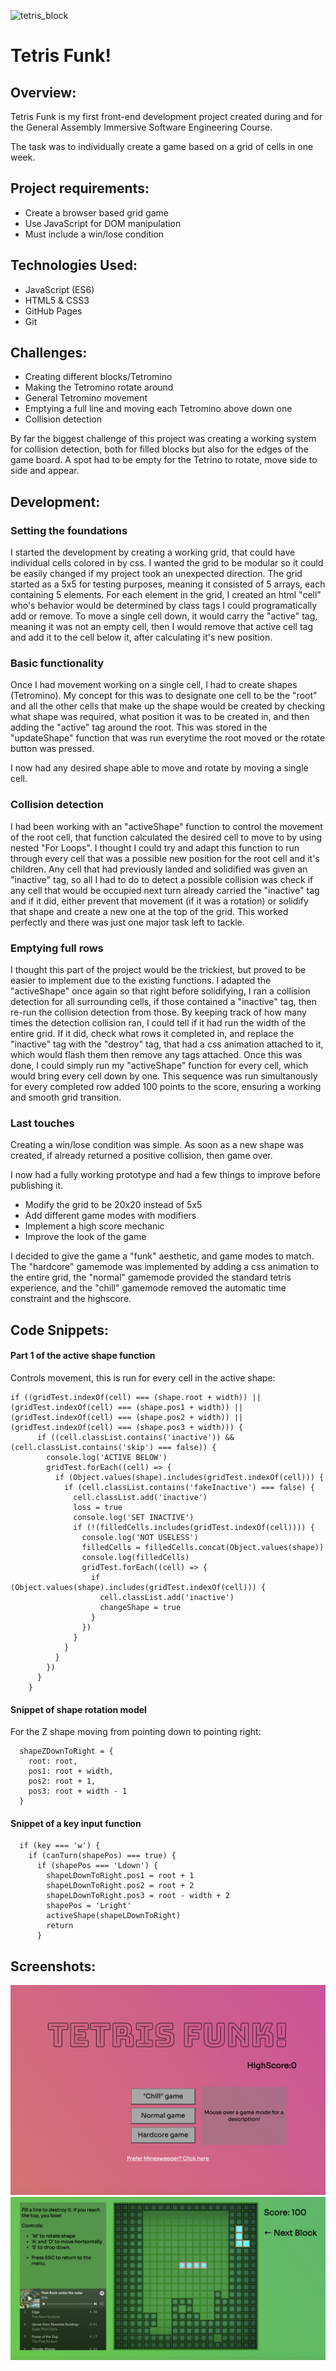 ![tetris_block](https://static.thenounproject.com/png/1411350-200.png)

# Tetris Funk!

## Overview:

Tetris Funk is my first front-end development project created during and for the General Assembly Immersive Software Engineering Course.

The task was to individually create a game based on a grid of cells in one week.

## Project requirements:
* Create a browser based grid game
* Use JavaScript for DOM manipulation
* Must include a win/lose condition

## Technologies Used:
* JavaScript (ES6)
* HTML5 & CSS3
* GitHub Pages
* Git

## Challenges:

* Creating different blocks/Tetromino
* Making the Tetromino rotate around
* General Tetromino movement
* Emptying a full line and moving each Tetromino above down one
* Collision detection

By far the biggest challenge of this project was creating a working system for collision detection, both for filled blocks but also for the edges of the game board. A spot had to be empty for the Tetrino to rotate, move side to side and appear.

## Development:
### Setting the foundations
I started the development by creating a working grid, that could have individual cells colored in by css. I wanted the grid to be modular so it could be easily changed if my project took an unexpected direction. The grid started as a 5x5 for testing purposes, meaning it consisted of 5 arrays, each containing 5 elements. For each element in the grid, I created an html "cell" who's behavior would be determined by class tags I could programatically add or remove. To move a single cell down, it would carry the "active" tag, meaning it was not an empty cell, then I would remove that active cell tag and add it to the cell below it, after calculating it's new position. 

### Basic functionality
Once I had movement working on a single cell, I had to create shapes (Tetromino). My concept for this was to designate one cell to be the "root" and all the other cells that make up the shape would be created by checking what shape was required, what position it was to be created in, and then adding the "active" tag around the root. This was stored in the "updateShape" function that was run everytime the root moved or the rotate button was pressed.

I now had any desired shape able to move and rotate by moving a single cell. 

### Collision detection
I had been working with an "activeShape" function to control the movement of the root cell, that function calculated the desired cell to move to by using nested "For Loops". I thought I could try and adapt this function to run through every cell that was a possible new position for the root cell and it's children. Any cell that had previously landed and solidified was given an "inactive" tag, so all I had to do to detect a possible collision was check if any cell that would be occupied next turn already carried the "inactive" tag and if it did, either prevent that movement (if it was a rotation) or solidify that shape and create a new one at the top of the grid. This worked perfectly and there was just one major task left to tackle.

### Emptying full rows
I thought this part of the project would be the trickiest, but proved to be easier to implement due to the existing functions. 
I adapted the "activeShape" once again so that right before solidifying, I ran a collision detection for all surrounding cells, if those contained a "inactive" tag, then re-run the collision detection from those. By keeping track of how many times the detection collision ran, I could tell if it had run the width of the entire grid. If it did, check what rows it completed in, and replace the "inactive" tag with the "destroy" tag, that had a css animation attached to it, which would flash them then remove any tags attached. Once this was done, I could simply run my "activeShape" function for every cell, which would bring every cell down by one.
This sequence was run simultanously for every completed row added 100 points to the score, ensuring a working and smooth grid transition.

### Last touches
Creating a win/lose condition was simple. As soon as a new shape was created, if already returned a positive collision, then game over.

I now had a fully working prototype and had a few things to improve before publishing it.

* Modify the grid to be 20x20 instead of 5x5
* Add different game modes with modifiers
* Implement a high score mechanic
* Improve the look of the game

I decided to give the game a "funk" aesthetic, and game modes to match. The "hardcore" gamemode was implemented by adding a css animation to the entire grid, the "normal" gamemode provided the standard tetris experience, and the "chill" gamemode removed the automatic time constraint and the highscore.

## Code Snippets:
#### Part 1 of the active shape function

Controls movement, this is run for every cell in the active shape:
```
if ((gridTest.indexOf(cell) === (shape.root + width)) || (gridTest.indexOf(cell) === (shape.pos1 + width)) || (gridTest.indexOf(cell) === (shape.pos2 + width)) || (gridTest.indexOf(cell) === (shape.pos3 + width))) {
      if ((cell.classList.contains('inactive')) && (cell.classList.contains('skip') === false)) {
        console.log('ACTIVE BELOW')
        gridTest.forEach((cell) => {
          if (Object.values(shape).includes(gridTest.indexOf(cell))) {
            if (cell.classList.contains('fakeInactive') === false) {
              cell.classList.add('inactive')
              loss = true
              console.log('SET INACTIVE')
              if (!(filledCells.includes(gridTest.indexOf(cell)))) {
                console.log('NOT USELESS')
                filledCells = filledCells.concat(Object.values(shape))
                console.log(filledCells)
                gridTest.forEach((cell) => {
                  if (Object.values(shape).includes(gridTest.indexOf(cell))) {
                    cell.classList.add('inactive')
                    changeShape = true
                  }
                })
              }
            }
          }
        })
      }
    }
```
#### Snippet of shape rotation model
For the Z shape moving from pointing down to pointing right:
```
  shapeZDownToRight = {
    root: root,
    pos1: root + width,
    pos2: root + 1,
    pos3: root + width - 1
  }
```
  
#### Snippet of a key input function
```
  if (key === 'w') {
  	if (canTurn(shapePos) === true) {
      if (shapePos === 'Ldown') {
        shapeLDownToRight.pos1 = root + 1
        shapeLDownToRight.pos2 = root + 2
        shapeLDownToRight.pos3 = root - width + 2
        shapePos = 'Lright'
        activeShape(shapeLDownToRight)
        return
      }
```
## Screenshots:
![](images/Tetris_Menu.png)
![](images/Tetris_Main.png)
